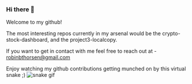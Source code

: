 ### Hi there 👋
Welcome to my github!

The most interesting repos currently in my arsenal would be the crypto-stock-dashboard, and the project3-localcopy.

If you want to get in contact with me feel free to reach out at - robinbthorsen@gmail.com 


Enjoy watching my github contributions getting munched on by this virtual snake ;) 
![snake gif](https://github.com/jedandroby/jedandroby/blob/output/github-contribution-grid-snake.svg)

<!--
**jedandroby/jedandroby** is a ✨ _special_ ✨ repository because its `README.md` (this file) appears on your GitHub profile.

Here are some ideas to get you started:

- 🔭 I’m currently working on ...
- 🌱 I’m currently learning ...
- 👯 I’m looking to collaborate on ...
- 🤔 I’m looking for help with ...
- 💬 Ask me about ...
- 📫 How to reach me: ...
- 😄 Pronouns: ...
- ⚡ Fun fact: ...
-->
